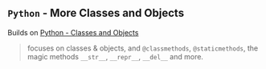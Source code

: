 ## `Python` - More Classes and Objects

Builds on [Python - Classes and Objects](../0x06-python-classes) 	 	 
> focuses on classes & objects, and `@classmethods`, `@staticmethods`, the magic methods `__str__`, `__repr__`, `__del__` and more.
